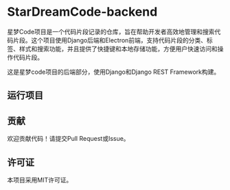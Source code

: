 # StarDreamCode-backend
星梦Code项目是一个代码片段记录的仓库，旨在帮助开发者高效地管理和搜索代码片段。这个项目使用Django后端和Electron前端，支持代码片段的分类、标签、样式和搜索功能，并且提供了快捷键和本地存储功能，方便用户快速访问和操作代码片段。

这是星梦code项目的后端部分，使用Django和Django REST Framework构建。

## 运行项目

## 贡献
欢迎贡献代码！请提交Pull Request或Issue。

## 许可证
本项目采用MIT许可证。